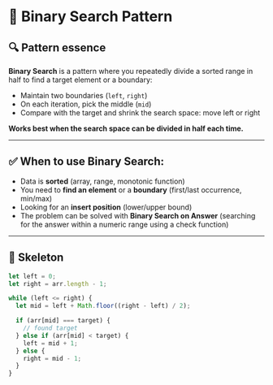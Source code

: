 # 🏹 Binary Search Pattern

## 🔍 Pattern essence

**Binary Search** is a pattern where you repeatedly divide a sorted range in half to find a target element or a boundary:

- Maintain two boundaries (`left`, `right`)
- On each iteration, pick the middle (`mid`)
- Compare with the target and shrink the search space: move left or right

**Works best when the search space can be divided in half each time.**

---

## ✅ When to use Binary Search:

- Data is **sorted** (array, range, monotonic function)
- You need to **find an element** or a **boundary** (first/last occurrence, min/max)
- Looking for an **insert position** (lower/upper bound)
- The problem can be solved with **Binary Search on Answer** (searching for the answer within a numeric range using a check function)

---

## 🔧 Skeleton

```ts
let left = 0;
let right = arr.length - 1;

while (left <= right) {
  let mid = left + Math.floor((right - left) / 2);

  if (arr[mid] === target) {
    // found target
  } else if (arr[mid] < target) {
    left = mid + 1;
  } else {
    right = mid - 1;
  }
}
